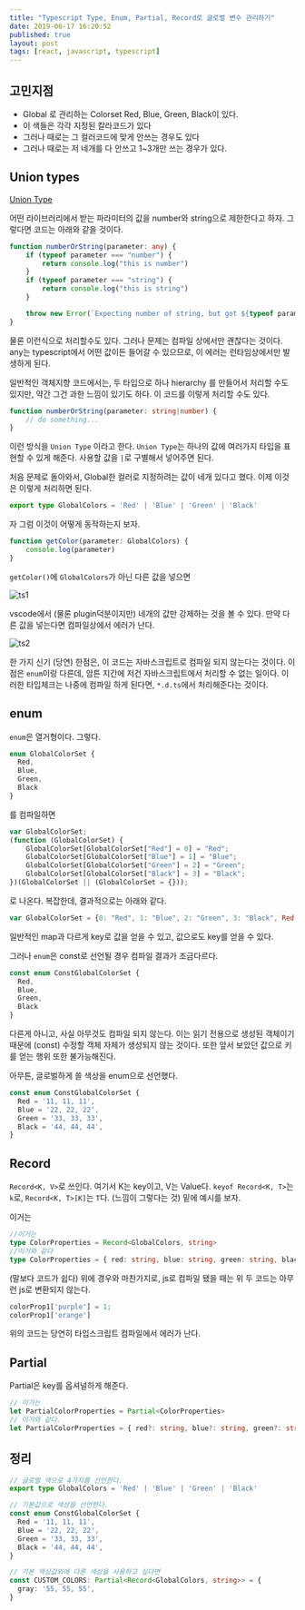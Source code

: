 ```yaml
---
title: "Typescript Type, Enum, Partial, Record로 글로벌 변수 관리하기"
date: 2019-06-17 16:20:52
published: true
layout: post
tags: [react, javascript, typescript]
---
```


## 고민지점

- Global 로 관리하는 Colorset Red, Blue, Green, Black이 있다.
- 이 색들은 각각 지정된 칼라코드가 있다
- 그러나 때로는 그 컬러코드에 맞게 안쓰는 경우도 있다
- 그러나 때로는 저 네개를 다 안쓰고 1~3개만 쓰는 경우가 있다.

## Union types

[Union Type](https://www.typescriptlang.org/docs/handbook/advanced-types.html#union-types)

어떤 라이브러리에서 받는 파라미터의 값을 number와 string으로 제한한다고 하자. 그렇다면 코드는 아래와 같을 것이다.

```typescript
function numberOrString(parameter: any) {
    if (typeof parameter === "number") {
        return console.log("this is number")
    } 
    if (typeof parameter === "string") {
        return console.log("this is string")
    }   

    throw new Error(`Expecting number of string, but got ${typeof parameter}`)
}
```

물론 이런식으로 처리할수도 있다. 그러나 문제는 컴파일 상에서만 괜찮다는 것이다. any는 typescript에서 어떤 값이든 들어갈 수 있으므로, 이 에러는 런타임상에서만 발생하게 된다.

일반적인 객체지향 코드에서는, 두 타입으로 하나 hierarchy 를 만들어서 처리할 수도 있지만, 약간 그건 과한 느낌이 있기도 하다. 이 코드를 이렇게 처리할 수도 있다.

```typescript
function numberOrString(parameter: string|number) {
    // do something...
}
```

이런 방식을 `Union Type` 이라고 한다. `Union Type`는 하나의 값에 여러가지 타입을 표현할 수 있게 해준다. 사용할 값을 `|`로 구별해서 넣어주면 된다.

처음 문제로 돌아와서, Global한 컬러로 지정하려는 값이 네개 있다고 했다. 이제 이것은 이렇게 처리하면 된다.

```typescript
export type GlobalColors = 'Red' | 'Blue' | 'Green' | 'Black'
```

자 그럼 이것이 어떻게 동작하는지 보자.

```typescript
function getColor(parameter: GlobalColors) {
    console.log(parameter)
}
```

`getColor()`에 `GlobalColors`가 아닌 다른 값을 넣으면 

![ts1](../../../../2019/06/ts1.png)

vscode에서 (물론 plugin덕분이지만) 네개의 값만 강제하는 것을 볼 수 있다. 만약 다른 값을 넣는다면 컴파일상에서 에러가 난다.

![ts2](../../../../2019/06/ts2.png)

한 가지 신기 (당연) 한점은, 이 코드는 자바스크립트로 컴파일 되지 않는다는 것이다. 이점은 `enum`이랑 다른데, 암튼 지간에 저건 자바스크립트에서 처리할 수 없는 일이다. 이러한 타입체크는 나중에 컴파일 하게 된다면, `*.d.ts`에서 처리해준다는 것이다.


## enum

`enum`은 열거형이다. 그렇다.

```typescript
enum GlobalColorSet {
  Red,
  Blue,
  Green,
  Black
}
```

를 컴파일하면

```javascript
var GlobalColorSet;
(function (GlobalColorSet) {
    GlobalColorSet[GlobalColorSet["Red"] = 0] = "Red";
    GlobalColorSet[GlobalColorSet["Blue"] = 1] = "Blue";
    GlobalColorSet[GlobalColorSet["Green"] = 2] = "Green";
    GlobalColorSet[GlobalColorSet["Black"] = 3] = "Black";
})(GlobalColorSet || (GlobalColorSet = {}));
```
로 나온다. 복잡한데, 결과적으로는 아래와 같다.

```javascript
var GlobalColorSet = {0: "Red", 1: "Blue", 2: "Green", 3: "Black", Red: 0, Blue: 1, Green: 2, Black: 3}
```

일반적인 map과 다르게 key로 값을 얻을 수 있고, 값으로도 key를 얻을 수 있다.

그러나 `enum`은 const로 선언될 경우 컴파일 결과가 조금다르다.

```typescript
const enum ConstGlobalColorSet {
  Red,
  Blue,
  Green,
  Black
}
```

다른게 아니고, 사실 아무것도 컴파일 되지 않는다. 이는 읽기 전용으로 생성된 객체이기 때문에 (const) 수정할 객체 자체가 생성되지 않는 것이다. 또한 앞서 보았던 값으로 키를 얻는 행위 또한 불가능해진다. 

아무튼, 글로벌하게 쓸 색상을 enum으로 선언했다.

```typescript
const enum ConstGlobalColorSet {
  Red = '11, 11, 11',
  Blue = '22, 22, 22',
  Green = '33, 33, 33',
  Black = '44, 44, 44',
}
```


## Record

`Record<K, V>`로 쓰인다. 여기서 K는 key이고, V는 Value다. `keyof Record<K, T>`는 `k`로, `Record<K, T>[K]`는 `T`다. (느낌이 그렇다는 것) 밑에 예시를 보자.

이거는 

```typescript
//이거는
type ColorProperties = Record<GlobalColors, string>
//이거와 같다
type ColorProperties = { red: string, blue: string, green: string, black: string }
```

(말보다 코드가 쉽다) 위에 경우와 마찬가지로, js로 컴파일 됐을 때는 위 두 코드는 아무런 js로 변환되지 않는다. 

```typescript
colorProp1['purple'] = 1;
colorProp1['orange']
```

위의 코드는 당연히 타입스크립트 컴파일에서 에러가 난다.

## Partial

Partial은 key를 옵셔널하게 해준다. 

```typescript
// 이거는
let PartialColorProperties = Partial<ColorProperties>
// 이거와 같다.
let PartialColorProperties = { red?: string, blue?: string, green?: string, black?: string }
```

## 정리

```typescript
// 글로벌 색으로 4가지를 선언한다.
export type GlobalColors = 'Red' | 'Blue' | 'Green' | 'Black'

// 기본값으로 색상을 선언한다.
const enum ConstGlobalColorSet {
  Red = '11, 11, 11',
  Blue = '22, 22, 22',
  Green = '33, 33, 33',
  Black = '44, 44, 44',
}

// 기본 색상값외에 다른 색상을 사용하고 싶다면 
const CUSTOM_COLORS: Partial<Record<GlobalColors, string>> = {
  gray: '55, 55, 55',
}
```
